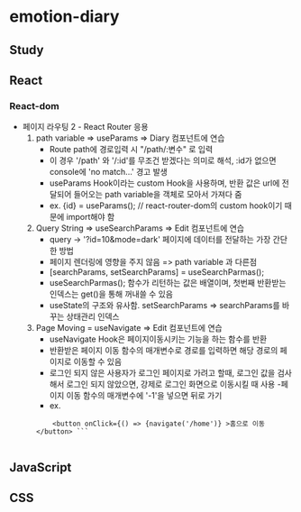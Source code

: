 # emotion-diary

## Study

## React

### React-dom
- 페이지 라우팅 2 - React Router 응용
    1. path variable => useParams => Diary 컴포넌트에 연습
        - Route path에 경로입력 시 "/path/:변수" 로 입력 
        - 이 경우 '/path' 와 '/:id'를 무조건 받겠다는 의미로 해석, :id가 없으면 console에 'no match...' 경고 발생
        - useParams Hook이라는 custom Hook을 사용하며, 반환 값은 url에 전달되어 들어오는 path variable을 객체로 모아서 가져다 줌
        - ex. {id} = useParams(); // react-router-dom의 custom hook이기 때문에 import해야 함
    2. Query String => useSearchParams => Edit 컴포넌트에 연습
        - query -> '?id=10&mode=dark' 페이지에 데이터를 전달하는 가장 간단한 방법
        - 페이지 렌더링에 영향을 주지 않음 => path variable 과 다른점
        - [searchParams, setSearchParams] = useSearchParmas();
        - useSearchParmas(); 함수가 리턴하는 값은 배열이며, 첫번째 반환받는 인덱스는 get()을 통해 꺼내쓸 수 있음
        - useState의 구조와 유사함. setSearchParams => searchParams를 바꾸는 상태관리 인덱스
    3. Page Moving = useNavigate => Edit 컴포넌트에 연습
        - useNavigate Hook은 페이지이동시키는 기능을 하는 함수를 반환
        - 반환받은 페이지 이동 함수의 매개변수로 경로를 입력하면 해당 경로의 페이지로 이동할 수 있음
        - 로그인 되지 않은 사용자가 로그인 페이지로 가려고 할때, 로그인 값을 검사해서 로그인 되지 않았으면, 강제로 로그인 화면으로 이동시킬 때 사용
        -페이지 이동 함수의 매개변수에 '-1'을 넣으면 뒤로 가기
        - ex.
        ``` const navigate = useNavigate();
            <button onClick={() => {navigate('/home')} >홈으로 이동</button> ```
        

## JavaScript

## CSS

